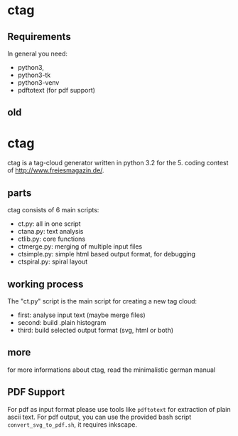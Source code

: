 ctag
====

Requirements
------------

In general you need:

* python3,
* python3-tk
* python3-venv
* pdftotext (for pdf support)


old
-----------------------

ctag
====
ctag is a tag-cloud generator written in python 3.2 for the 5. coding contest of http://www.freiesmagazin.de/.

parts
-----
ctag consists of 6 main scripts:

* ct.py: all in one script
* ctana.py: text analysis
* ctlib.py: core functions
* ctmerge.py: merging of multiple input files
* ctsimple.py: simple html based output format, for debugging
* ctspiral.py: spiral layout

working process
---------------
The "ct.py" script is the main script for creating a new tag cloud:

* first: analyse input text (maybe merge files)
* second: build .plain histogram
* third: build selected output format (svg, html or both)

more
----
for more informations about ctag, read the minimalistic german manual

PDF Support
-----------
For pdf as input format please use tools like `pdftotext` for extraction of plain ascii text.
For pdf output, you can use the provided bash script `convert_svg_to_pdf.sh`, it requires inkscape.

